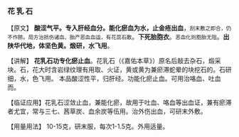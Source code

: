 ### 花   乳   石



【原文】  **酸涩气平。专入肝经血分。能化瘀血为水，止金疮出血**，<small>刮末敷之即合，仍不作脓。局方治损伤诸血、胎产恶血血运，有花蕊石散</small>。**下死胎胞衣**。<small>恶血化则胞胎无阻</small>。**出陕华代地，体坚色黄。煅研，水飞用**。

【讲解】  **花乳石功专化瘀止血**。花乳石（《嘉佑本草》）原名后敲去杂石，煅采块。石，花大时含岩绿纹理有用取、火证，黄或黄为兼瘀滞蛇晕的块挖石的。石研细，水，色飞用。
    本品酸涩性平，归肝经。功能化瘀止血。可用治咯血、吐血而。

【临证应用】花乳石涩敛止血，兼能化瘀，故用于吐血、咯血等出血证，兼有瘀滞者尤宜，常与三七、茜草炭、血余炭等伍用。治外伤出血，可研末外敷。
    

【用量用法】   10-15克，研末服，每次1-1.5克。外用适量。

 
